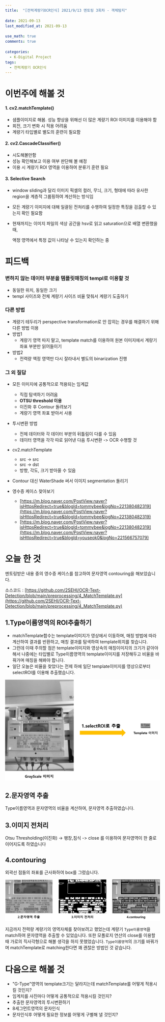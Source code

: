 ```yaml
---
title:  "[전력계량기OCR인식] 2021/9/13 멘토링 3회차 - 객체탐지"

date: 2021-09-13
last_modified_at: 2021-09-13

use_math: true
comments: true

categories:
  - K-Digital Project
tags:
  - 전력계량기 OCR인식
---
```



# 이번주에 해볼 것



#### 1. cv2.matchTemplate()

- 샘플이미지로 해봄. 성능 향상을 위해선 더 많은 계량기 ROI 이미지를 이용해야 함
- 회전, 크기 변화 시 적용 어려움
- 계량기 타입별로 별도의 훈련이 필요함



#### 2. cv2.CascadeClassifier()

- 시도해볼만함
- 성능 확인해보고 이용 여부 판단해 볼 예정
- 이용 시 계량기 ROI 영역을 이용하여 분류기 훈련 필요



#### 3. Selective Search

- window sliding과 달리 이미지 픽셀의 컬러, 무늬, 크기, 형태에 따라 유사한 region을 계층적 그룹핑하여 계산하는 방식임

- 모든 계량기 이미지에 대해 일괄된 전처리를 수행하여 일정한 특징을 검출할 수 있는지 확인 필요함

- 현재까지는 이미지 파일의 색상 공간을 hsv로 읽고 saturation으로 배열 변환했을 때, 

  액정 영역에서 특정 값이 나타날 수 있는지 확인하는 중



# 피드백



### 변하지 않는 데이터 부분을 템플릿매칭의 templ로 이용할 것
- 동일한 위치, 동일한 크기
- templ 사이즈와 전체 계량기 사이즈 비율 맞춰서 계량기 도출하기


### 다른 방법
- 계량기 테두리가 perspective transformation로 안 잡히는 경우를 해결하기 위해  다른 방법 이용
- 방법1
	- 계량기 영역 따지 말고, template match를 이용하여 원본 이미지에서 계량기 좌표 부분만 읽어들이기
- 방법2
	- 전력량 액정 영역만 다시 잘라내서 별도의 binarization 진행




### 그 외 질답
- 모든 이미지에 공통적으로 적용되는 임계값
	- 직접 탐색하기 어려움
	- **OTSU threshold 이용**
	- 이진화 후 Contour 돌려보기
	- 계량기 영역 좌표 받아서 사용




- 투시변환 방법
	- 전체 데이터와 각 데이터 부분의 뒤틀림이 다를 수 있음
	- 데이터 영역을 각각 따로 읽어낸 다음 투시변환 -> OCR 수행할 것




-  cv2.matchTemplate
	- src -> src
	- src -> dst
	- 방향, 각도, 크기 받아올 수 있음





- Contour 대신 WaterShade 써서 이미지 segmentation 돌리기




- 영수증 케이스 찾아보기
  - [https://m.blog.naver.com/PostView.naver?isHttpsRedirect=true&blogId=tommybee&logNo=221380482319](https://m.blog.naver.com/PostView.naver?isHttpsRedirect=true&blogId=tommybee&logNo=221380482319)
  - [https://m.blog.naver.com/PostView.naver?isHttpsRedirect=true&blogId=tommybee&logNo=221380482319](https://m.blog.naver.com/PostView.naver?isHttpsRedirect=true&blogId=youseok0&logNo=221566757079)



# 오늘 한 것

멘토링받은 내용 중의 영수증 케이스를 참고하여 문자영역 contouring을 해보았습니다.

소스코드 : [https://github.com/2SEHI/OCR-Text-Detection/blob/main/preprocessing/4_MatchTemplate.py](https://github.com/2SEHI/OCR-Text-Detection/blob/main/preprocessing/4_MatchTemplate.py)



## 1.Type이름영역의 ROI추출하기

- matchTemplate함수는 template이미지가 영상에서 이동하며, 매칭 방법에 따라 계산하여 결과를 반환하고, 매칭 결과를 탐색하여 template위치를 찾습니다.
- 그런데 이때 주의할 점은 template이미지와 영상속의 매칭이미지의 크기가 같아야해서 나중에는 타입별로 Type이름영역의 template이미지를 저장해두고 비율을 바꿔가며 매칭을 해봐야 합니다.
- 일단 오늘은 비율을 찾았다는 전제 하에 일단 template이미지를 영상으로부터 selectROI를 이용해 추출했습니다.



<img src="\assets\images\64_K-Digital_Training_Project-Mentoring3_1.png" alt="64_K-Digital_Training_Project-Mentoring3_1" style="zoom: 50%;" />

## 2.문자영역 추출

Type이름영역과 문자영역의 비율을 계산하여, 문자영역 추출하였습니다.



## 3.이미지 전처리

Otsu Thresholding(이진화)  -> 팽창,침식 -> close 를 이용하여 문자영역이 한 줄로 이어지도록 하였습니다



## 4.contouring

외곽선 점들의 좌표를 근사화하여 box를 그렸습니다.



![64_K-Digital_Training_Project-Mentoring3_2](\assets\images\64_K-Digital_Training_Project-Mentoring3_2.png)





지금까지 전력량 계량기의 영역자체를 찾아보려고 했었는데 계량기 `Type이름영역`을 match하여 문자영역을 추출할 수 있었습니다. 또한 모폴로지 연산의 close를 이용할 때 가로의 직사각형으로 해볼 생각을 하지 못했었습니다. `Type이름영역`의 크기를 바꿔가며 matchTemplate로 matching한다면 꽤 괜찮은 방법인 것 같습니다.



# 다음으로 해볼 것

- "G-Type"영역의 template크기는 달라지는데 matchTemplate를 어떻게 적용시킬 것인지?
- 임계치를 사진마다 어떻게 공통적으로 적용시킬 것인지?
- 추출한 문자영역의 투시변환하기
- 8세그먼트영역의 문자인식
- 문자인식후 어떻게 필요한 정보를 어떻게 구별해 낼 것인지?
